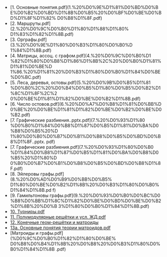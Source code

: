 - [1. Основные понятия.pdf](1.%20%D0%9E%D1%81%D0%BD%D0%B
  E%D0%B2%D0%BD%D1%8B%D0%B5%20%D0%BF%D0%BE%D0%BD%D1%8F%D1%82%
  D0%B8%D1%8F.pdf)
- [2. Маршруты.pdf](2.%20%D0%9C%D0%B0%D1%80%D1%88%D1%80%
  D1%83%D1%82%D1%8B.pdf)
- [3. Орграфы.pdf](3.%20%D0%9E%D1%80%D0%B3%D1%80%D0%B0%D
  1%84%D1%8B.pdf)
- [4. Матрицы, ассоц. с графом.pdf](4.%20%D0%9C%D0%B0%D1
  %82%D1%80%D0%B8%D1%86%D1%8B%2C%20%D0%B0%D1%81%D1%81%D0%BE%D
  1%86.%20%D1%81%20%D0%B3%D1%80%D0%B0%D1%84%D0%BE%D0%BC.pdf)
- [5. Леса, деревья, остовы.pdf](5.%20%D0%9B%D0%B5%D1%81
  %D0%B0%2C%20%D0%B4%D0%B5%D1%80%D0%B5%D0%B2%D1%8C%D1%8F%2C%2
  0%D0%BE%D1%81%D1%82%D0%BE%D0%B2%D1%8B.pdf)
- [6. Число остовов.pdf](6.%20%D0%A7%D0%B8%D1%81%D0%BB%D
  0%BE%20%D0%BE%D1%81%D1%82%D0%BE%D0%B2%D0%BE%D0%B2.pdf)
- [7. Графические разбиения..pptx.pdf](7.%20%D0%93%D1%80
  %D0%B0%D1%84%D0%B8%D1%87%D0%B5%D1%81%D0%BA%D0%B8%D0%B5%20%D
  1%80%D0%B0%D0%B7%D0%B1%D0%B8%D0%B5%D0%BD%D0%B8%D1%8F..pptx.
  pdf)
- [7. Графические разбиения.pdf](7.%20%D0%93%D1%80%D0%B0
  %D1%84%D0%B8%D1%87%D0%B5%D1%81%D0%BA%D0%B8%D0%B5%20%D1%80%D
  0%B0%D0%B7%D0%B1%D0%B8%D0%B5%D0%BD%D0%B8%D1%8F.pdf)
- [8. Эйлеровы графы.pdf](8.%20%D0%AD%D0%B9%D0%BB%D0%B5%
  D1%80%D0%BE%D0%B2%D1%8B%20%D0%B3%D1%80%D0%B0%D1%84%D1%8B.pd
  f)
- [9. Гамильтоновы графы.pdf](9.%20%D0%93%D0%B0%D0%BC%D0
  %B8%D0%BB%D1%8C%D1%82%D0%BE%D0%BD%D0%BE%D0%B2%D1%8B%20%D0%B
  3%D1%80%D0%B0%D1%84%D1%8B.pdf)
- [10. Турниры.pdf](10%20Турниры.pdf)
- [11. Полумодулярные решётки и усл. ЖД.pdf](11_Полумодулярные_решётки_и_усл_ЖД.pdf)
- [12. Конечные геом-решётки и матроиды](12_Конечные_геом_решетки_и_матроиды)
- [13a. Основные понятия теории матроидов.pdf](13а_Основные_понятия_теории_матроидов.pdf)
- [Матроиды и графы.pdf](%D0%9C%D0%B0%D1%82%D1%80%D0%BE%
  D0%B8%D0%B4%D1%8B%20%D0%B8%20%D0%B3%D1%80%D0%B0%D1%84%D1%8B
  .pdf)
